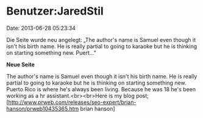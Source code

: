 Benutzer:JaredStil
==================

Date: 2013-06-28 05:23:34

Die Seite wurde neu angelegt: „The author\'s name is Samuel even though
it isn\'t his birth name. He is really partial to going to karaoke but
he is thinking on starting something new. Puert..."

**Neue Seite**

<div>

The author\'s name is Samuel even though it isn\'t his birth name. He is
really partial to going to karaoke but he is thinking on starting
something new. Puerto Rico is where he\'s always been living. Because he
was 18 he\'s been working as a hr assistant.\<br\>\<br\>Here is my blog
post;
\[http://www.prweb.com/releases/seo-expert/brian-hanson/prweb10435365.htm
brian hanson\]

</div>
